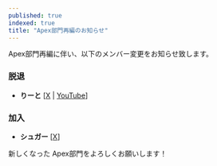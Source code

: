 ```yaml
---
published: true
indexed: true
title: "Apex部門再編のお知らせ"
---
```


Apex部門再編に伴い、以下のメンバー変更をお知らせ致します。

### 脱退

- **りーと** [[X](https://x.com/ri_tokun) | [YouTube](https://youtube.com/@user-nt8ls6tl3g)]

### 加入

- **シュガー** [[X](https://x.com/SQ0356)]

新しくなった Apex部門をよろしくお願いします！
